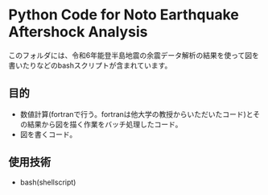 # Python Code for Noto Earthquake Aftershock Analysis

このフォルダには、令和6年能登半島地震の余震データ解析の結果を使って図を書いたりなどのbashスクリプトが含まれています。

## 目的
* 数値計算(fortranで行う。fortranは他大学の教授からいただいたコード)とその結果から図を描く作業をバッチ処理したコード。
* 図を書くコード。

## 使用技術
* bash(shellscript)

